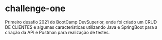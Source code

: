 # challenge-one
Primeiro desafio 2021 do BootCamp DevSuperior, onde foi criado um CRUD DE CLIENTES e algumas características utilizando Java e SpringBoot para a criação da API e Postman para realização de testes.

